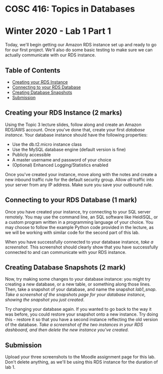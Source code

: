 # COSC 416: Topics in Databases
# Winter 2020 - Lab 1 Part 1

Today, we'll begin getting our Amazon RDS instance set up and ready to go for our first project. We'll also do some basic testing to make sure we can actually communicate with our RDS instance.

## Table of Contents
- [Creating your RDS Instance](#install)
- [Connecting to your RDS Database](#conn)
- [Creating Database Snapshots](#snapshots)
- [Submission](#sub)

<a name="install"></a>
## Creating your RDS Instance (2 marks)

Using the Topic 3 lecture slides, follow along and create an Amazon RDS/AWS account. Once you've done that, create your first *database instance*. Your database instance should have the following properties:

* Use the db.t2.micro instance class
* Use the MySQL database engine (default version is fine)
* Publicly accessible
* A master username and password of your choice
* (Optional) Enhanced Logging/Statistics enabled

Once you've created your instance, move along with the notes and create a new inbound traffic rule for the default security group. Allow *all* traffic into your server from any IP address. Make sure you save your outbound rule.

<a name="conn"></a>
## Connecting to your RDS Database (1 mark)

Once you have created your instance, try connecting to your SQL server remotely. You may use the command line, an SQL software like HeidiSQL, or a custom program written in a programming language of your choice. You may choose to follow the example Python code provided in the lecture, as we will be working with similar code for the second part of this lab.

When you have successfully connected to your database instance, *take a screenshot.* This screenshot should clearly show that you have successfully connected to and can communicate with your RDS instance.

<a name="snapshots"></a>
## Creating Database Snapshots (2 mark)

Now, try making some changes to your database instance: you might try creating a new database, or a new table, or something along those lines. Then, take a snapshot of your database, and name the snapshot *lab1_snap*. *Take a screenshot of the snapshots page for your database instance, showing the snapshot you just created*.

Try changing your database again. If you wanted to go back to the way it was before, you could restore your snapshot onto a new instance. Try doing this - restore it so that you have a second instance reflecting the old version of the database. *Take a screenshot of the two instances in your RDS dashboard, and then delete the new instance you've created.*

<a name="sub"></a>
## Submission

Upload your three screenshots to the Moodle assignment page for this lab. Don't delete anything, as we'll be using this RDS instance for the duration of lab 1.